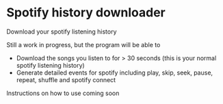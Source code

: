 # Spotify history downloader

Download your spotify listening history

Still a work in progress, but the program will be able to 

* Download the songs you listen to for > 30 seconds (this is your normal spotify listening history)
* Generate detailed events for spotify including play, skip, seek, pause, repeat, shuffle and spotify connect

Instructions on how to use coming soon